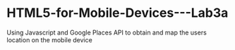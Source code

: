 # HTML5-for-Mobile-Devices---Lab3a
Using Javascript and Google Places API to obtain and map the users location on the mobile device
